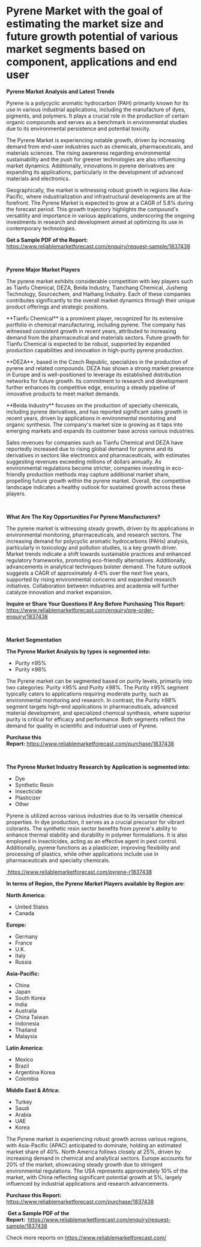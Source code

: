 <p><h1>Pyrene Market with the goal of estimating the market size and future growth potential of various market segments based on component, applications and end user</h1></p><p><strong>Pyrene Market Analysis and Latest Trends</strong></p>
<p><p>Pyrene is a polycyclic aromatic hydrocarbon (PAH) primarily known for its use in various industrial applications, including the manufacture of dyes, pigments, and polymers. It plays a crucial role in the production of certain organic compounds and serves as a benchmark in environmental studies due to its environmental persistence and potential toxicity.</p><p>The Pyrene Market is experiencing notable growth, driven by increasing demand from end-user industries such as chemicals, pharmaceuticals, and materials sciences. The rising awareness regarding environmental sustainability and the push for greener technologies are also influencing market dynamics. Additionally, innovations in pyrene derivatives are expanding its applications, particularly in the development of advanced materials and electronics.</p><p>Geographically, the market is witnessing robust growth in regions like Asia-Pacific, where industrialization and infrastructural developments are at the forefront. The Pyrene Market is expected to grow at a CAGR of 5.8% during the forecast period. This growth trajectory highlights the compound's versatility and importance in various applications, underscoring the ongoing investments in research and development aimed at optimizing its use in contemporary technologies.</p></p>
<p><strong>Get a Sample PDF of the Report:&nbsp;</strong> <a href="https://www.reliablemarketforecast.com/enquiry/request-sample/1837438?utm_campaign=3089&utm_medium=2&utm_source=Github&utm_content=ia&utm_term=02042025&utm_id=pyrene">https://www.reliablemarketforecast.com/enquiry/request-sample/1837438</a></p>
<p>&nbsp;</p>
<p><strong>Pyrene Major Market Players</strong></p>
<p><p>The pyrene market exhibits considerable competition with key players such as Tianfu Chemical, DEZA, Beida Industry, Tianchang Chemical, Jusheng Technology, Sourcechem, and Haihang Industry. Each of these companies contributes significantly to the overall market dynamics through their unique product offerings and strategic positions.</p><p>**Tianfu Chemical** is a prominent player, recognized for its extensive portfolio in chemical manufacturing, including pyrene. The company has witnessed consistent growth in recent years, attributed to increasing demand from the pharmaceutical and materials sectors. Future growth for Tianfu Chemical is expected to be robust, supported by expanded production capabilities and innovation in high-purity pyrene production.</p><p>**DEZA**, based in the Czech Republic, specializes in the production of pyrene and related compounds. DEZA has shown a strong market presence in Europe and is well-positioned to leverage its established distribution networks for future growth. Its commitment to research and development further enhances its competitive edge, ensuring a steady pipeline of innovative products to meet market demands.</p><p>**Beida Industry** focuses on the production of specialty chemicals, including pyrene derivatives, and has reported significant sales growth in recent years, driven by applications in environmental monitoring and organic synthesis. The company's market size is growing as it taps into emerging markets and expands its customer base across various industries.</p><p>Sales revenues for companies such as Tianfu Chemical and DEZA have reportedly increased due to rising global demand for pyrene and its derivatives in sectors like electronics and pharmaceuticals, with estimates suggesting revenues exceeding millions of dollars annually. As environmental regulations become stricter, companies investing in eco-friendly production methods may capture additional market share, propelling future growth within the pyrene market. Overall, the competitive landscape indicates a healthy outlook for sustained growth across these players.</p></p>
<p>&nbsp;</p>
<p><strong>What Are The Key Opportunities For Pyrene Manufacturers?</strong></p>
<p><p>The pyrene market is witnessing steady growth, driven by its applications in environmental monitoring, pharmaceuticals, and research sectors. The increasing demand for polycyclic aromatic hydrocarbons (PAHs) analysis, particularly in toxicology and pollution studies, is a key growth driver. Market trends indicate a shift towards sustainable practices and enhanced regulatory frameworks, promoting eco-friendly alternatives. Additionally, advancements in analytical techniques bolster demand. The future outlook suggests a CAGR of approximately 4-6% over the next five years, supported by rising environmental concerns and expanded research initiatives. Collaboration between industries and academia will further catalyze innovation and market expansion.</p></p>
<p><strong>Inquire or Share Your Questions If Any Before Purchasing This Report:</strong> <a href="https://www.reliablemarketforecast.com/enquiry/pre-order-enquiry/1837438?utm_campaign=3089&utm_medium=2&utm_source=Github&utm_content=ia&utm_term=02042025&utm_id=pyrene">https://www.reliablemarketforecast.com/enquiry/pre-order-enquiry/1837438</a></p>
<p>&nbsp;</p>
<p><strong>Market Segmentation</strong></p>
<p><strong>The Pyrene Market Analysis by types is segmented into:</strong></p>
<p><ul><li>Purity ≥95%</li><li>Purity ≥98%</li></ul></p>
<p><p>The Pyrene market can be segmented based on purity levels, primarily into two categories: Purity ≥95% and Purity ≥98%. The Purity ≥95% segment typically caters to applications requiring moderate purity, such as environmental monitoring and research. In contrast, the Purity ≥98% segment targets high-end applications in pharmaceuticals, advanced material development, and specialized chemical synthesis, where superior purity is critical for efficacy and performance. Both segments reflect the demand for quality in scientific and industrial uses of Pyrene.</p></p>
<p><strong>Purchase this Report:&nbsp;</strong><a href="https://www.reliablemarketforecast.com/purchase/1837438?utm_campaign=3089&utm_medium=2&utm_source=Github&utm_content=ia&utm_term=02042025&utm_id=pyrene">https://www.reliablemarketforecast.com/purchase/1837438</a></p>
<p>&nbsp;</p>
<p><strong>The Pyrene Market Industry Research by Application is segmented into:</strong></p>
<p><ul><li>Dye</li><li>Synthetic Resin</li><li>Insecticide</li><li>Plasticizer</li><li>Other</li></ul></p>
<p><p>Pyrene is utilized across various industries due to its versatile chemical properties. In dye production, it serves as a crucial precursor for vibrant colorants. The synthetic resin sector benefits from pyrene's ability to enhance thermal stability and durability in polymer formulations. It is also employed in insecticides, acting as an effective agent in pest control. Additionally, pyrene functions as a plasticizer, improving flexibility and processing of plastics, while other applications include use in pharmaceuticals and specialty chemicals.</p></p>
<p><a href="https://www.reliablemarketforecast.com/pyrene-r1837438?utm_campaign=3089&utm_medium=2&utm_source=Github&utm_content=ia&utm_term=02042025&utm_id=pyrene">&nbsp;https://www.reliablemarketforecast.com/pyrene-r1837438</a></p>
<p><strong>In terms of Region, the Pyrene Market Players available by Region are:</strong></p>
<p>
    <p> <strong> North America: </strong>
        <ul>
            <li>United States</li>
            <li>Canada</li>
        </ul>
        </p> 
    <p> <strong> Europe: </strong>
        <ul>
            <li>Germany</li>
            <li>France</li>
            <li>U.K.</li>
            <li>Italy</li>
            <li>Russia</li>
        </ul>
        </p> 
    <p> <strong> Asia-Pacific: </strong>
        <ul>
            <li>China</li>
            <li>Japan</li>
            <li>South Korea</li>
            <li>India</li>
            <li>Australia</li>
            <li>China Taiwan</li>
            <li>Indonesia</li>
            <li>Thailand</li>
            <li>Malaysia</li>
        </ul>
        </p> 
    <p> <strong> Latin America: </strong>
        <ul>
            <li>Mexico</li>
            <li>Brazil</li>
            <li>Argentina Korea</li>
            <li>Colombia</li>
        </ul>
        </p> 
    <p> <strong> Middle East & Africa: </strong>
        <ul>
            <li>Turkey</li>
            <li>Saudi</li>
            <li>Arabia</li>
            <li>UAE</li>
            <li>Korea</li>
        </ul>
    </p>
    </p>
<p><p>The Pyrene market is experiencing robust growth across various regions, with Asia-Pacific (APAC) anticipated to dominate, holding an estimated market share of 40%. North America follows closely at 25%, driven by increasing demand in chemical and analytical sectors. Europe accounts for 20% of the market, showcasing steady growth due to stringent environmental regulations. The USA represents approximately 10% of the market, with China reflecting significant potential growth at 5%, largely influenced by industrial applications and research advancements.</p></p>
<p><strong>Purchase this Report: </strong><a href="https://www.reliablemarketforecast.com/purchase/1837438?utm_campaign=3089&utm_medium=2&utm_source=Github&utm_content=ia&utm_term=02042025&utm_id=pyrene">https://www.reliablemarketforecast.com/purchase/1837438</a></p>
<p>&nbsp;<strong>Get a Sample PDF of the Report:&nbsp;&nbsp;</strong><a href="https://www.reliablemarketforecast.com/enquiry/request-sample/1837438?utm_campaign=3089&utm_medium=2&utm_source=Github&utm_content=ia&utm_term=02042025&utm_id=pyrene">https://www.reliablemarketforecast.com/enquiry/request-sample/1837438</a></p>
<p><strong></strong></p>
<p>Check more reports on <a href="https://www.reliablemarketforecast.com/?utm_campaign=3089&utm_medium=2&utm_source=Github&utm_content=ia&utm_term=02042025&utm_id=pyrene">https://www.reliablemarketforecast.com/</a></p>